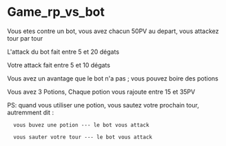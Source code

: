 # Game_rp_vs_bot

Vous etes contre un bot, vous avez chacun 50PV au depart, vous attackez tour par tour

L'attack du bot fait entre 5 et 20 dégats

Votre attack fait entre 5 et 10 dégats

Vous avez un avantage que le bot n'a pas ; vous pouvez boire des potions

   Vous avez 3 Potions,
   Chaque potion vous rajoute entre 15 et 35PV
 
 
PS: quand vous utiliser une potion, vous sautez votre prochain tour,
autremment dit :
  
      vous buvez une potion --- le bot vous attack
      
      vous sauter votre tour --- le bot vous attack
